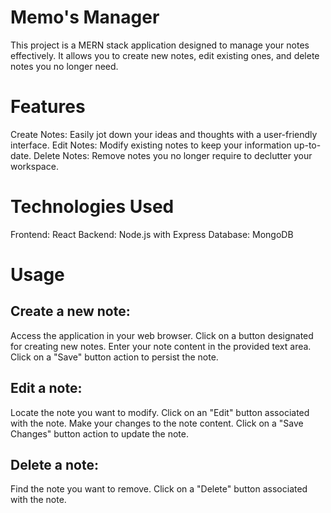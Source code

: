 # Memo's Manager

This project is a MERN stack application designed to manage your notes effectively. It allows you to create new notes, edit existing ones, and delete notes you no longer need.

# Features

Create Notes: Easily jot down your ideas and thoughts with a user-friendly interface.
Edit Notes: Modify existing notes to keep your information up-to-date.
Delete Notes: Remove notes you no longer require to declutter your workspace.
# Technologies Used

Frontend: React
Backend: Node.js with Express
Database: MongoDB


# Usage

## Create a new note:

Access the application in your web browser.
Click on a button designated for creating new notes.
Enter your note content in the provided text area.
Click on a "Save" button action to persist the note.

## Edit a note:

Locate the note you want to modify.
Click on an "Edit" button associated with the note.
Make your changes to the note content.
Click on a "Save Changes" button action to update the note.

## Delete a note:

Find the note you want to remove.
Click on a "Delete" button  associated with the note.
